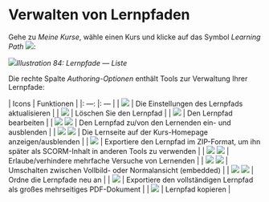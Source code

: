 # Verwalten von Lernpfaden

Gehe zu _Meine Kurse_, wähle einen Kurs und klicke auf das Symbol _Learning Path_ ![](../../.gitbook/assets/graphics36.png):

![](../../.gitbook/assets/graphics38.png)_Illustration 84: Lernpfade — Liste_

Die rechte Spalte _Authoring-Optionen_ enthält Tools zur Verwaltung Ihrer Lernpfade:

\| Icons \| Funktionen \| \|: —: \|: — \| \| ![](../../.gitbook/assets/images101.png) \| Die Einstellungen des Lernpfads aktualisieren \| \| ![](../../.gitbook/assets/images102%20%281%29.png) \| Löschen Sie den Lernpfad \| \| ![](../../.gitbook/assets/graphics37.png) \| Den Lernpfad bearbeiten \| \| ![](../../.gitbook/assets/images104%20%281%29.png) ![](../../.gitbook/assets/images105%20%281%29.png) \| Den Lernpfad zu/von den Lernenden ein- und ausblenden \| \| ![](../../.gitbook/assets/images106%20%281%29.png) ![](../../.gitbook/assets/images107%20%281%29.png) \| Die Lernseite auf der Kurs-Homepage anzeigen/ausblenden \| \| ![](../../.gitbook/assets/images108%20%281%29.png) \| Exportiere den Lernpfad im ZIP-Format, um ihn später als SCORM-Inhalt in anderen Tools zu verwenden \| \| ![](../../.gitbook/assets/images109%20%281%29.png) ![](../../.gitbook/assets/images110%20%281%29.png) \| Erlaube/verhindere mehrfache Versuche von Lernenden \| \| ![](../../.gitbook/assets/graphics362.png) ![](../../.gitbook/assets/images111%20%281%29.png) \| Umschalten zwischen Vollbild- oder Normalansicht \(embedded\) \| \| ![](../../.gitbook/assets/graphics39.png) ![](../../.gitbook/assets/graphics42.png) \| Ordne die Lernpfade neu an \| \| ![](../../.gitbook/assets/images114%20%281%29.png) \| Exportiere den vollständigen Lernpfad als großes mehrseitiges PDF-Dokument \| \| ![](../../.gitbook/assets/graphics40.png) \| Lernpfad kopieren \|

